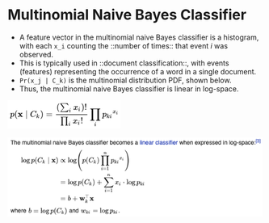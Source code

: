 # Multinomial Naive Bayes Classifier

* A feature vector in the multinomial naive Bayes classifier is a histogram, with each `x_i` counting the ::number of times:: that event _i_ was observed.
* This is typically used in ::document classification::, with events (features) representing the occurrence of a word in a single document.
* `Pr(x_j | C_k)` is the multinomial distribution PDF, shown below.
* Thus, the multinomial naive Bayes classifier is linear in log-space.

![](Images/Screen%20Shot%202020-02-23%20at%2012.27.41%20PM.png)

![](Images/Screen%20Shot%202020-02-23%20at%2012.28.12%20PM.png)

